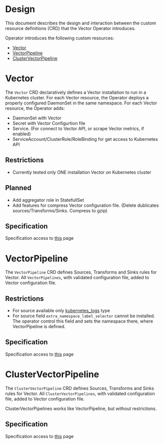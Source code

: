 # Design
This document describes the design and interaction between the custom resource definitions (CRD) that the Vector Operator introduces.

Operator introduces the following custom resources:
- [Vector](#Vector)
- [VectorPipeline](#vectorpipeline)
- [ClusterVectorPipeline](#clustervectorpipeline)

# Vector
The `Vector` CRD declaratively defines a Vector installation to run in a Kubernetes cluster.
For each Vector resource, the Operator deploys a properly configured DaemonSet in the same namespace.
For each Vector resource, the Operator adds:
- DaemonSet with Vector
- Secret with Vector Configurtion file
- Service. (For connect to Vector API, or scrape Vector metrics, if enabled)
- ServiceAccount/ClusterRole/RoleBinding for get access to Kubernetes API


## Restrictions
- Currently tested only ONE installation Vector on Kubernetes cluster

## Planned
- Add aggregator role in StatefullSet
- Add features for compress Vector configuration file. (Delete dublicates sources/Transforms/Sinks. Compress to gzip)

## Specification
Specification access to [this](https://github.com/kaasops/vector-operator/blob/main/docs/specification.md#vector-spec) page


# VectorPipeline
The `VectorPipeline` CRD defines Sources, Transforms and Sinks rules for Vector.
All `VectorPipelines`, with validated configuration file, added to Vector configuration file.

## Restrictions
- For source available only [kubernetes_logs](https://vector.dev/docs/reference/configuration/sources/kubernetes_logs/) type
- For source field `extra_namespace_label_selector` cannot be installed. The operator control this field and sets the namespace there, where VectorPipeline is defined.

## Specification
Specification access to [this](https://github.com/kaasops/vector-operator/blob/main/docs/specification.md#vectorpipelinespec-clustervectorpipelinespec) page

# ClusterVectorPipeline
The `ClusterVectorPipeline` CRD defines Sources, Transforms and Sinks rules for Vector.
All `ClusterVectorPipelines`, with validated configuration file, added to Vector configuration file.

ClusterVectorPipelines works like VectorPipeline, but without restrictions.

## Specification
Specification access to [this](https://github.com/kaasops/vector-operator/blob/main/docs/specification.md#vectorpipelinespec-clustervectorpipelinespec) page